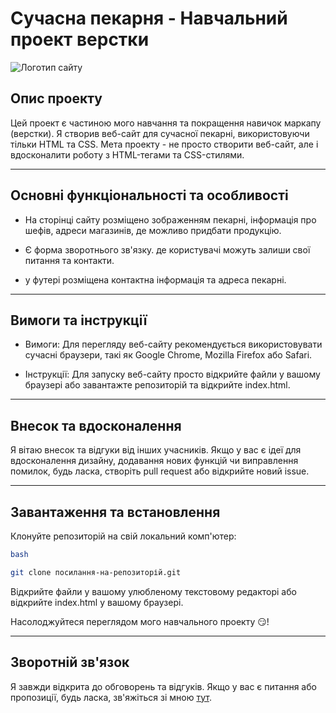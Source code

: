 # Сучасна пекарня - Навчальний проект верстки
![Логотип сайту]()

## Опис проекту
Цей проект є частиною мого навчання та покращення навичок маркапу (верстки). Я створив веб-сайт для сучасної пекарні, використовуючи тільки HTML та CSS. Мета проекту - не просто створити веб-сайт, але і вдосконалити роботу з HTML-тегами та CSS-стилями.
____

## Основні функціональності та особливості
- На сторінці сайту розміщено зображенням пекарні, інформація про шефів, адреси магазинів, де можливо придбати продукцію.

- Є форма зворотнього зв'язку. де користувачі можуть залиши свої питання та контакти.

- у футері розміщена контактна інформація та адреса пекарні.
____

## Вимоги та інструкції
- Вимоги:
 Для перегляду веб-сайту рекомендується використовувати сучасні браузери, такі як Google Chrome, Mozilla Firefox або Safari.

- Інструкції:
 Для запуску веб-сайту просто відкрийте файли у вашому браузері або завантажте репозиторій та відкрийте index.html.
____

## Внесок та вдосконалення
Я вітаю внесок та відгуки від інших учасників. Якщо у вас є ідеї для вдосконалення дизайну, додавання нових функцій чи виправлення помилок, будь ласка, створіть pull request або відкрийте новий issue.
____

## Завантаження та встановлення
Клонуйте репозиторій на свій локальний комп'ютер:
```sh
bash

git clone посилання-на-репозиторій.git
```
Відкрийте файли у вашому улюбленому текстовому редакторі або відкрийте index.html у вашому браузері.

Насолоджуйтеся переглядом мого навчального проекту :smirk:!
____

## Зворотній зв'язок
Я завжди відкрита до обговорень та відгуків. Якщо у вас є питання або пропозиції, будь ласка, зв'яжіться зі мною [тут](https://t.me/PoduzovaEvgenija).


